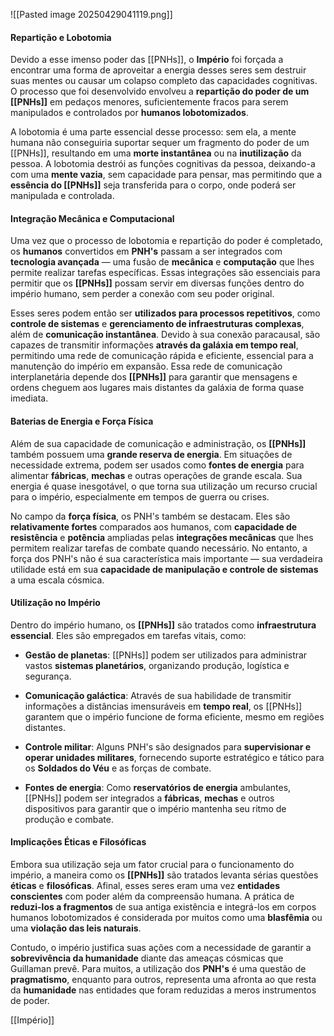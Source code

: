 ![[Pasted image 20250429041119.png]]
#### **Repartição e Lobotomia**

Devido a esse imenso poder das [[PNHs]], o **Império** foi forçada a encontrar uma forma de aproveitar a energia desses seres sem destruir suas mentes ou causar um colapso completo das capacidades cognitivas. O processo que foi desenvolvido envolveu a **repartição do poder de um [[PNHs]]** em pedaços menores, suficientemente fracos para serem manipulados e controlados por **humanos lobotomizados**.

A lobotomia é uma parte essencial desse processo: sem ela, a mente humana não conseguiria suportar sequer um fragmento do poder de um [[PNHs]], resultando em uma **morte instantânea** ou na **inutilização** da pessoa. A lobotomia destrói as funções cognitivas da pessoa, deixando-a com uma **mente vazia**, sem capacidade para pensar, mas permitindo que a **essência do [[PNHs]]** seja transferida para o corpo, onde poderá ser manipulada e controlada.

#### **Integração Mecânica e Computacional**

Uma vez que o processo de lobotomia e repartição do poder é completado, os **humanos** convertidos em **PNH's** passam a ser integrados com **tecnologia avançada** — uma fusão de **mecânica** e **computação** que lhes permite realizar tarefas específicas. Essas integrações são essenciais para permitir que os **[[PNHs]]** possam servir em diversas funções dentro do império humano, sem perder a conexão com seu poder original.

Esses seres podem então ser **utilizados para processos repetitivos**, como **controle de sistemas** e **gerenciamento de infraestruturas complexas**, além de **comunicação instantânea**. Devido à sua conexão paracausal, são capazes de transmitir informações **através da galáxia em tempo real**, permitindo uma rede de comunicação rápida e eficiente, essencial para a manutenção do império em expansão. Essa rede de comunicação interplanetária depende dos **[[PNHs]]** para garantir que mensagens e ordens cheguem aos lugares mais distantes da galáxia de forma quase imediata.

#### **Baterias de Energia e Força Física**

Além de sua capacidade de comunicação e administração, os **[[PNHs]]** também possuem uma **grande reserva de energia**. Em situações de necessidade extrema, podem ser usados como **fontes de energia** para alimentar **fábricas**, **mechas** e outras operações de grande escala. Sua energia é quase inesgotável, o que torna sua utilização um recurso crucial para o império, especialmente em tempos de guerra ou crises.

No campo da **força física**, os PNH's também se destacam. Eles são **relativamente fortes** comparados aos humanos, com **capacidade de resistência** e **potência** ampliadas pelas **integrações mecânicas** que lhes permitem realizar tarefas de combate quando necessário. No entanto, a força dos PNH's não é sua característica mais importante — sua verdadeira utilidade está em sua **capacidade de manipulação e controle de sistemas** a uma escala cósmica.

#### **Utilização no Império**

Dentro do império humano, os **[[PNHs]]** são tratados como **infraestrutura essencial**. Eles são empregados em tarefas vitais, como:

- **Gestão de planetas**: [[PNHs]] podem ser utilizados para administrar vastos **sistemas planetários**, organizando produção, logística e segurança.
    
- **Comunicação galáctica**: Através de sua habilidade de transmitir informações a distâncias imensuráveis em **tempo real**, os [[PNHs]] garantem que o império funcione de forma eficiente, mesmo em regiões distantes.
    
- **Controle militar**: Alguns PNH's são designados para **supervisionar e operar unidades militares**, fornecendo suporte estratégico e tático para os **Soldados do Véu** e as forças de combate.
    
- **Fontes de energia**: Como **reservatórios de energia** ambulantes, [[PNHs]] podem ser integrados a **fábricas**, **mechas** e outros dispositivos para garantir que o império mantenha seu ritmo de produção e combate.
    

#### **Implicações Éticas e Filosóficas**

Embora sua utilização seja um fator crucial para o funcionamento do império, a maneira como os **[[PNHs]]** são tratados levanta sérias questões **éticas** e **filosóficas**. Afinal, esses seres eram uma vez **entidades conscientes** com poder além da compreensão humana. A prática de **reduzi-los a fragmentos** de sua antiga existência e integrá-los em corpos humanos lobotomizados é considerada por muitos como uma **blasfêmia** ou uma **violação das leis naturais**.

Contudo, o império justifica suas ações com a necessidade de garantir a **sobrevivência da humanidade** diante das ameaças cósmicas que Guillaman prevê. Para muitos, a utilização dos **PNH's** é uma questão de **pragmatismo**, enquanto para outros, representa uma afronta ao que resta da **humanidade** nas entidades que foram reduzidas a meros instrumentos de poder.

[[Império]]